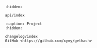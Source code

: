 ```{include} ../../README.md
```

```{toctree}
:hidden:

api/index
```

```{toctree}
:caption: Project
:hidden:

changelog/index
GitHub <https://github.com/xymy/gethash>
```

